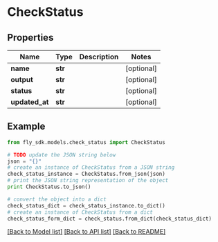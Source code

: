 # CheckStatus


## Properties

Name | Type | Description | Notes
------------ | ------------- | ------------- | -------------
**name** | **str** |  | [optional] 
**output** | **str** |  | [optional] 
**status** | **str** |  | [optional] 
**updated_at** | **str** |  | [optional] 

## Example

```python
from fly_sdk.models.check_status import CheckStatus

# TODO update the JSON string below
json = "{}"
# create an instance of CheckStatus from a JSON string
check_status_instance = CheckStatus.from_json(json)
# print the JSON string representation of the object
print CheckStatus.to_json()

# convert the object into a dict
check_status_dict = check_status_instance.to_dict()
# create an instance of CheckStatus from a dict
check_status_form_dict = check_status.from_dict(check_status_dict)
```
[[Back to Model list]](../README.md#documentation-for-models) [[Back to API list]](../README.md#documentation-for-api-endpoints) [[Back to README]](../README.md)



